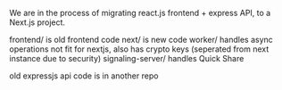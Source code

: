 We are in the process of migrating react.js frontend + express API, to a Next.js project.

frontend/ is old frontend code
next/ is new code
worker/ handles async operations not fit for nextjs, also has crypto keys (seperated from next instance due to security)
signaling-server/ handles Quick Share

old expressjs api code is in another repo